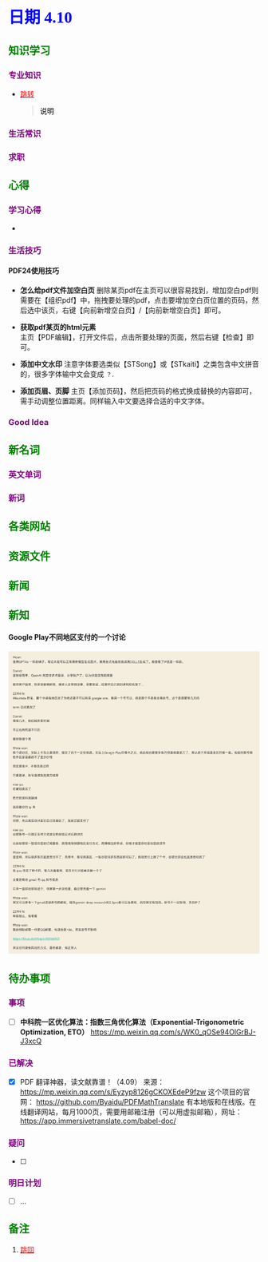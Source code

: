 ## <font color = blue face=楷体 size=6>日期 4.10 </font>

## <font color = green>知识学习 </font>
### <font color = purple>专业知识 </font>
+ <a id = "01-1">  [<font color = red>跳转</font>](#01-2)
   > <font color = o> 说明 </font>
### <font color = purple>生活常识 </font>

### <font color = purple>求职 </font>



## <font color = green>心得 </font>
### <font color = purple>学习心得 </font>
+ 
### <font color = purple>生活技巧 </font>
#### PDF24使用技巧
+ **怎么给pdf文件加空白页**
	删除某页pdf在主页可以很容易找到，增加空白pdf则需要在【组织pdf】中，拖拽要处理的pdf，点击要增加空白页位置的页码，然后选中该页，右键【向前新增空白页】/【向前新增空白页】即可。

+ **获取pdf某页的html元素**	
	主页【PDF编辑】，打开文件后，点击所要处理的页面，然后右键【检查】即可。

+ **添加中文水印**
	注意字体要选类似【STSong】或【STkaiti】之类包含中文拼音的，很多字体输中文会变成 `？`.

+ **添加页眉、页脚**
	主页【添加页码】，然后把页码的格式换成替换的内容即可，需手动调整位置距离。同样输入中文要选择合适的中文字体。
### <font color = purple>Good Idea </font>



## <font color = green>新名词 </font>
### <font color = purple>英文单词 </font>
### <font color = purple>新词 </font>



## <font color = green>各类网站 </font>


## <font color = green>资源文件 </font>


## <font color = green>新闻 </font>


## <font color = green>新知 </font>
#### Google Play不同地区支付的一个讨论
<img src = "../picture/4.10/001.jpg">

## <font color = green>待办事项 </font>
### <font color = purple>事项 </font>
- [ ] **中科院一区优化算法：指数三角优化算法（Exponential-Trigonometric Optimization, ETO）**
	https://mp.weixin.qq.com/s/WK0_qOSe94OlGrBJ-J3xcQ
### <font color = purple>已解决 </font>
- [x] PDF 翻译神器，读文献靠谱！（4.09）
	来源：
	https://mp.weixin.qq.com/s/Eyzyp8126gCKOXEdeP9fzw
	这个项目的官网：
	https://github.com/Byaidu/PDFMathTranslate
	有本地版和在线版。在线翻译网站，每月1000页，需要用邮箱注册（可以用虚拟邮箱），网址：
	https://app.immersivetranslate.com/babel-doc/
### <font color = purple>疑问 </font>
- [ ] 
### <font color = purple>明日计划 </font>
- [ ] ...


## <font color = green>备注 </font>
  1. <a id ="01-2">[<font color = red>跳回</font>](#01-1)

<!--stackedit_data:
eyJoaXN0b3J5IjpbNzIxNTU0MzMxLC0xODkxMTA1MzczLDEyND
I3NTM3ODYsLTkzMjgyNDEyNCw3ODEwNzY4MzEsLTkzMjgyNDEy
NCwtMTI3Nzc1NDA0Miw1MDI0MTk5NjQsLTc0Mzk2NzI4LC0xMz
cyMDc0NjM1XX0=
-->
